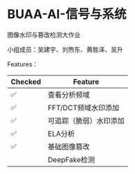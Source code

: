 # BUAA-AI-信号与系统

图像水印与篡改检测大作业

小组成员：吴建宇、刘煦东、黄胜泽、吴升





Features：

| Checked            | Feature                |
| ------------------ | ---------------------- |
| :white_check_mark: | 查看分析频域           |
| :white_check_mark: | FFT/DCT频域水印添加    |
| :white_check_mark: | 可追踪（脆弱）水印添加 |
| :white_check_mark: | ELA分析                |
| :white_check_mark: | 基础图像篡改           |
|                    | DeepFake检测           |

